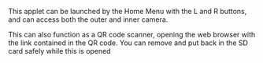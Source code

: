 This applet can be launched by the Home Menu with the L and R buttons,
and can access both the outer and inner camera.

This can also function as a QR code scanner, opening the web browser
with the link contained in the QR code. You can remove and put back in
the SD card safely while this is opened